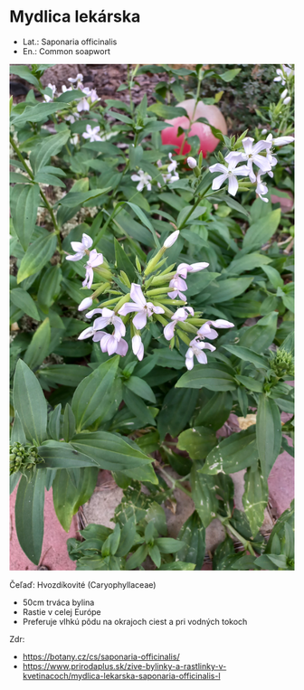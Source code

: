 # Mydlica lekárska
- Lat.: Saponaria officinalis
- En.: Common soapwort

![Mydlica lekárska](./soapwort.jpg "Mydlica lekárska")

Čeľaď: Hvozdíkovité (Caryophyllaceae)

- 50cm trváca bylina
- Rastie v celej Európe
- Preferuje vlhkú pôdu na okrajoch ciest a pri vodných tokoch

Zdr:
- https://botany.cz/cs/saponaria-officinalis/
- https://www.prirodaplus.sk/zive-bylinky-a-rastlinky-v-kvetinacoch/mydlica-lekarska-saponaria-officinalis-l